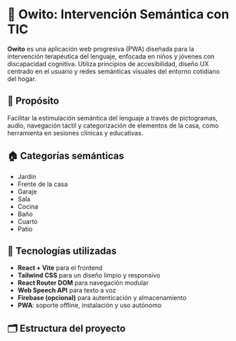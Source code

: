 # 🧠 Owito: Intervención Semántica con TIC

**Owito** es una aplicación web progresiva (PWA) diseñada para la intervención terapéutica del lenguaje, enfocada en niños y jóvenes con discapacidad cognitiva. Utiliza principios de accesibilidad, diseño UX centrado en el usuario y redes semánticas visuales del entorno cotidiano del hogar.

## 🎯 Propósito
Facilitar la estimulación semántica del lenguaje a través de pictogramas, audio, navegación táctil y categorización de elementos de la casa, como herramienta en sesiones clínicas y educativas.

## 🏠 Categorías semánticas
- Jardín
- Frente de la casa
- Garaje
- Sala
- Cocina
- Baño
- Cuarto
- Patio

## 🧩 Tecnologías utilizadas
- **React + Vite** para el frontend
- **Tailwind CSS** para un diseño limpio y responsivo
- **React Router DOM** para navegación modular
- **Web Speech API** para texto a voz
- **Firebase (opcional)** para autenticación y almacenamiento
- **PWA**: soporte offline, instalación y uso autónomo

## 🗂️ Estructura del proyecto

